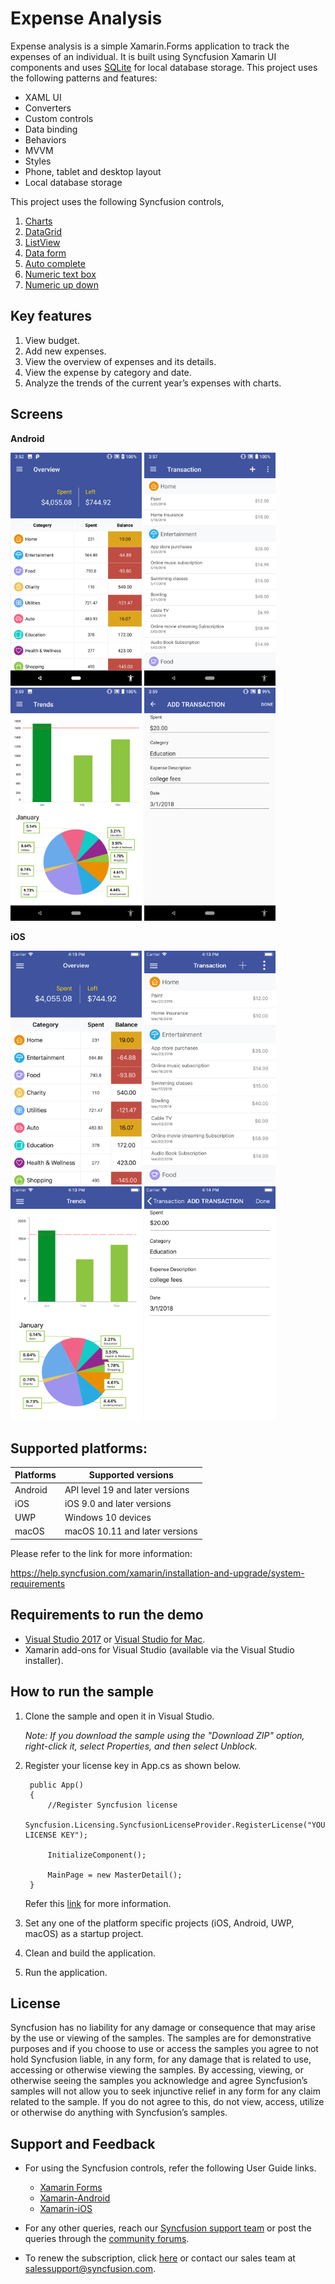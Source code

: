 # Expense Analysis #

Expense analysis is a simple Xamarin.Forms application to track the expenses of an individual. It is built using Syncfusion Xamarin UI components and uses [SQLite](https://www.nuget.org/packages/sqlite-net-pcl/) for local database storage. This project uses the following patterns and features:

* XAML UI
* Converters
* Custom controls
* Data binding
* Behaviors
* MVVM
* Styles
* Phone, tablet and desktop layout
* Local database storage

This project uses the following Syncfusion controls,

1. [Charts](https://www.syncfusion.com/products/xamarin/charts)
2. [DataGrid](https://www.syncfusion.com/products/xamarin/datagrid)
3. [ListView](https://www.syncfusion.com/products/xamarin/listview)
4. [Data form](https://www.syncfusion.com/products/xamarin/data-form)
5. [Auto complete](https://www.syncfusion.com/products/xamarin/autocomplete)
6. [Numeric text box](https://www.syncfusion.com/products/xamarin/numerictextbox)
7. [Numeric up down](https://www.syncfusion.com/products/xamarin/numericupdown)

## Key features ##

1. View budget.
2. Add new expenses.
3. View the overview of expenses and its details.
4. View the expense by category and date. 
5. Analyze the trends of the current year’s expenses with charts. 

## Screens ##

**Android**

<img src="images/overviewdroid.png" Width="210" /> <img src="images/transactionsdroid.png" Width="210" /> <img src="images/trendsdroid.png" Width="210" /> <img src="images/dataformdroid.png" Width="210" />

**iOS**

<img src="images/overviewios.png" Width="210" /> <img src="images/transactionsios.png" Width="210" /> <img src="images/trendsios.png" Width="210" /> <img src="images/dataformios.png" Width="210" />

## Supported platforms: ##

| Platforms | Supported versions |
| --------- | ------------------ |
| Android   | API level 19 and later versions |
| iOS | iOS 9.0 and later versions |
| UWP | Windows 10 devices |
| macOS | macOS 10.11 and later versions |

Please refer to the link for more information:

<https://help.syncfusion.com/xamarin/installation-and-upgrade/system-requirements>

## Requirements to run the demo ##

* [Visual Studio 2017](https://visualstudio.microsoft.com/downloads/) or [Visual Studio for Mac](https://visualstudio.microsoft.com/vs/mac/).
* Xamarin add-ons for Visual Studio (available via the Visual Studio installer).

## How to run the sample ##
  
  
1. Clone the sample and open it in Visual Studio.

   *Note: If you download the sample using the "Download ZIP" option, right-click it, select Properties, and then select Unblock.*

2. Register your license key in App.cs as shown below.

        public App()
        {
            //Register Syncfusion license
            Syncfusion.Licensing.SyncfusionLicenseProvider.RegisterLicense("YOUR LICENSE KEY");

            InitializeComponent();

            MainPage = new MasterDetail();
        } 

   Refer this [link](https://help.syncfusion.com/common/essential-studio/licensing/license-key#xamarinforms) for more information.

3. Set any one of the platform specific projects (iOS, Android, UWP, macOS) as a startup project.
4. Clean and build the application.
5. Run the application.

## License ##

Syncfusion has no liability for any damage or consequence that may arise by the use or viewing of the samples. The samples are for demonstrative purposes and if you choose to use or access the samples you agree to not hold Syncfusion liable, in any form, for any damage that is related to use, accessing or otherwise viewing the samples. By accessing, viewing, or otherwise seeing the samples you acknowledge and agree Syncfusion’s samples will not allow you to seek injunctive relief in any form for any claim related to the sample. If you do not agree to this, do not view, access, utilize or otherwise do anything with Syncfusion’s samples.


## Support and Feedback ##

* For using the Syncfusion controls, refer the following User Guide links.

   * [Xamarin Forms](https://help.syncfusion.com/xamarin/introduction/overview)
   * [Xamarin-Android](https://help.syncfusion.com/xamarin-android/introduction/overview)
   * [Xamarin-iOS](https://help.syncfusion.com/xamarin-ios/introduction/overview)

* For any other queries, reach our [Syncfusion support team](https://www.syncfusion.com/support/directtrac/incidents/newincident) or post the queries through the [community forums](https://www.syncfusion.com/forums).

* To renew the subscription, click [here](https://www.syncfusion.com/sales/products) or contact our sales team at <salessupport@syncfusion.com>.